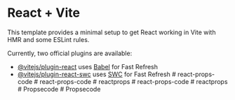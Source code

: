 # React + Vite

This template provides a minimal setup to get React working in Vite with HMR and some ESLint rules.

Currently, two official plugins are available:

- [@vitejs/plugin-react](https://github.com/vitejs/vite-plugin-react/blob/main/packages/plugin-react/README.md) uses [Babel](https://babeljs.io/) for Fast Refresh
- [@vitejs/plugin-react-swc](https://github.com/vitejs/vite-plugin-react-swc) uses [SWC](https://swc.rs/) for Fast Refresh
#   r e a c t - p r o p s - c o d e  
 #   r e a c t - p r o p s - c o d e  
 #   r e a c t p r o p s  
 #   r e a c t - p r o p s - c o d e  
 #   r e a c t p r o p s  
 #   P r o p s e c o d e  
 #   P r o p s e c o d e  
 